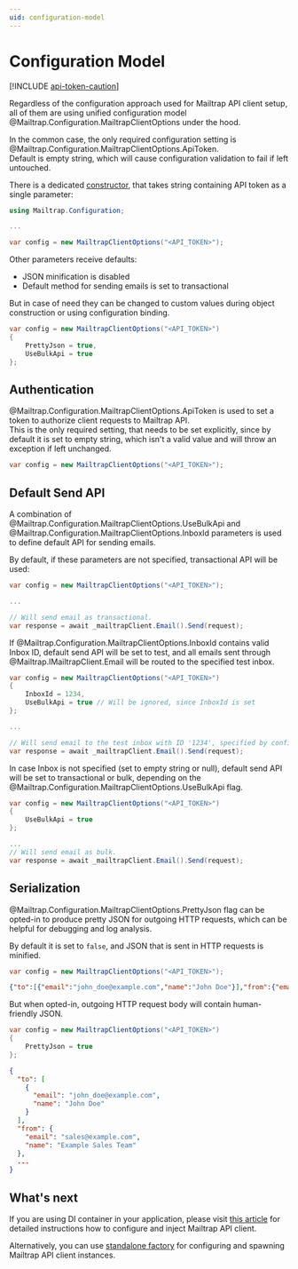 ```yaml
---
uid: configuration-model
---
```



# Configuration Model

[!INCLUDE [api-token-caution](../includes/api-token-caution.md)]

Regardless of the configuration approach used for Mailtrap API client setup, all of them are using unified configuration model @Mailtrap.Configuration.MailtrapClientOptions under the hood.

In the common case, the only required configuration setting is @Mailtrap.Configuration.MailtrapClientOptions.ApiToken.  
Default is empty string, which will cause configuration validation to fail if left untouched.  

There is a dedicated [constructor](xref:Mailtrap.Configuration.MailtrapClientOptions.%23ctor(System.String)), that takes string containing API token as a single parameter:
```csharp
using Mailtrap.Configuration;

...

var config = new MailtrapClientOptions("<API_TOKEN>");
```  

Other parameters receive defaults:
 - JSON minification is disabled
 - Default method for sending emails is set to transactional

But in case of need they can be changed to custom values during object construction or using configuration binding.
```cs
var config = new MailtrapClientOptions("<API_TOKEN>")
{
    PrettyJson = true,
    UseBulkApi = true
};
```


## Authentication
@Mailtrap.Configuration.MailtrapClientOptions.ApiToken is used to set a token to authorize client requests to Mailtrap API.  
This is the only required setting, that needs to be set explicitly, since by default it is set to empty string,
which isn't a valid value and will throw an exception if left unchanged.
```cs
var config = new MailtrapClientOptions("<API_TOKEN>");
```

## Default Send API
A combination of @Mailtrap.Configuration.MailtrapClientOptions.UseBulkApi and @Mailtrap.Configuration.MailtrapClientOptions.InboxId parameters
is used to define default API for sending emails.  

By default, if these parameters are not specified, transactional API will be used:
```cs
var config = new MailtrapClientOptions("<API_TOKEN>");

...

// Will send email as transactional.
var response = await _mailtrapClient.Email().Send(request);
```

If @Mailtrap.Configuration.MailtrapClientOptions.InboxId contains valid Inbox ID, default send API will be set to test,
and all emails sent through @Mailtrap.IMailtrapClient.Email will be routed to the specified test inbox.

```cs
var config = new MailtrapClientOptions("<API_TOKEN>")
{
    InboxId = 1234,
    UseBulkApi = true // Will be ignored, since InboxId is set
};

...

// Will send email to the test inbox with ID '1234', specified by configuration.
var response = await _mailtrapClient.Email().Send(request);
```

In case Inbox is not specified (set to empty string or null), default send API will be set to transactional or bulk,
depending on the @Mailtrap.Configuration.MailtrapClientOptions.UseBulkApi flag.

```cs
var config = new MailtrapClientOptions("<API_TOKEN>")
{
    UseBulkApi = true
};

...
// Will send email as bulk.
var response = await _mailtrapClient.Email().Send(request);
```


## Serialization
@Mailtrap.Configuration.MailtrapClientOptions.PrettyJson flag can be opted-in to produce pretty JSON for outgoing HTTP requests,
which can be helpful for debugging and log analysis.

By default it is set to `false`, and JSON that is sent in HTTP requests is minified.
```cs
var config = new MailtrapClientOptions("<API_TOKEN>");
```

```json
{"to":[{"email":"john_doe@example.com","name":"John Doe"}],"from":{"email":"sales@example.com","name":"Example Sales Team"},...}
```

But when opted-in, outgoing HTTP request body will contain human-friendly JSON.

```cs
var config = new MailtrapClientOptions("<API_TOKEN>")
{
    PrettyJson = true
};
```

```json
{
  "to": [
    {
      "email": "john_doe@example.com",
      "name": "John Doe"
    }
  ],
  "from": {
    "email": "sales@example.com",
    "name": "Example Sales Team"
  },
  ...
}
```


## What's next
If you are using DI container in your application, please visit [this article](xref:configuration-client-di) for detailed instructions how to configure and inject Mailtrap API client.

Alternatively, you can use [standalone factory](xref:configuration-client-factory) for configuring and spawning Mailtrap API client instances.
